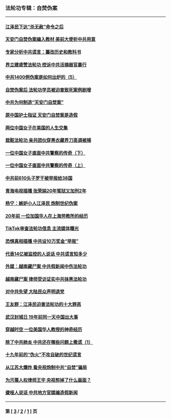 ### 法轮功专辑：自焚伪案
---
#### [江泽民下达“杀无赦”命令之后](../../pages/nf5562/n13878084.md?09300430) 
#### [天安门自焚伪案编入教材 美前大使析中共用意](../../pages/nf5562/n13791932.md?09300430) 
#### [专家分析中共谎言：纂改历史和教科书](../../pages/nf5562/n13781542.md?09300430) 
#### [界立建盛赞法轮功 控诉中共活摘器官暴行](../../pages/nf5562/n13781971.md?09300430) 
#### [中共1400例伪案是如何出炉的（5）](../../pages/nf5562/n13226831.md?09300430) 
#### [自焚伪案后 法轮功学员被迫害致死案例剧增](../../pages/nf5562/n13190600.md?09300430) 
#### [中共为何制造“天安门自焚案”](../../pages/nf5562/n13183270.md?09300430) 
#### [原中国护士指证 天安门自焚案是造假](../../pages/nf5562/n13172289.md?09300430) 
#### [两位中国女子在美国的人生交集](../../pages/nf5562/n13156138.md?09300430) 
#### [栽赃法轮功 亲共团伙穿黑衣藏界刀高调被捕](../../pages/nf5562/n13073780.md?09300430) 
#### [一位中国女子直面中共警察的传奇（下）](../../pages/nf5562/n12989706.md?09300430) 
#### [一位中国女子直面中共警察的传奇（上）](../../pages/nf5562/n12985072.md?09300430) 
#### [中共前610头子罗干被举报给38国](../../pages/nf5562/n12975419.md?09300430) 
#### [青海电视插播 张荣娟20年冤狱又加刑2年](../../pages/nf5562/n12738166.md?09300430) 
#### [杨宁：嫉妒小人江泽民 炮制世纪伪案](../../pages/nf5562/n12724108.md?09300430) 
#### [20年前 一位加国华人在上海劳教所的经历](../../pages/nf5562/n12707932.md?09300430) 
#### [TikTok审查法轮功信息 主流媒体曝光](../../pages/nf5562/n12362336.md?09300430) 
#### [恐惧真相插播 中共设10万奖金“举报”](../../pages/nf5562/n12306396.md?09300430) 
#### [代表14亿被监控的人说话 中共谎言知多少](../../pages/nf5562/n12297484.md?09300430) 
#### [外媒：越南藏尸案 中共假新闻中伤法轮功](../../pages/nf5562/n12264411.md?09300430) 
#### [越南藏尸案 律师受访证实中共抹黑法轮功](../../pages/nf5562/n12261878.md?09300430) 
#### [对中共失望 大陆民众声明退党](../../pages/nf5562/n12187315.md?09300430) 
#### [王友群：江泽民迫害法轮功的十大罪恶](../../pages/nf5562/n12169074.md?09300430) 
#### [武汉封城日 19年前同一天中国出大事](../../pages/nf5562/n12150901.md?09300430) 
#### [穿越时空  一位美国华人教授的神奇经历](../../pages/nf5562/n12097460.md?09300430) 
#### [除了中共肺炎 中共还在哪些问题上撒谎（1）](../../pages/nf5562/n11955770.md?09300430) 
#### [十九年前的“伪火”不攻自破的世纪谎言](../../pages/nf5562/n11813238.md?09300430) 
#### [从江苏大爆炸 看央视炮制中共“自焚”骗局](../../pages/nf5562/n11140275.md?09300430) 
#### [为污蔑人权律师王宇 央视剪掉了什么画面？](../../pages/nf5562/n11130142.md?09300430) 
#### [聋哑人说话 中共地方官媒编造假新闻](../../pages/nf5562/n11006067.md?09300430) 

---
#### 第 [ [3](./3.md?09300430) / [2](./2.md?09300430) / [1](./1.md?09300430) ] 页
